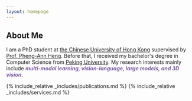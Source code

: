 ```yaml
---
layout: homepage
---
```


## About Me

I am a PhD student at [the Chinese University of Hong Kong](https://www.cuhk.edu.hk) supervised by [Prof. Pheng-Ann Heng](https://www.cse.cuhk.edu.hk/~pheng/1.html). Before that, I received my bachelor's degree in Computer Science from [Peking University](https://www.pku.edu.cn/). My research interests mainly include <strong><i style="color:#7b5aa6">multi-modal learning, vision-language, large models, and 3D vision.</i></strong>


{% include_relative _includes/publications.md %}
{% include_relative _includes/services.md %}
